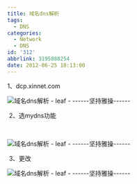 ```yaml
---
title: 域名dns解析
tags:
  - DNS
categories:
  - Network
  - DNS
id: '312'
abbrlink: 3195888254
date: 2012-06-25 18:13:00
---
```


1、dcp.xinnet.com

![域名dns解析 - leaf - ------坚持雅操------](http://img4.ph.126.net/UYIY532dA89XaitdYjBxfw==/1554304821413916474.jpg "域名dns解析 - leaf - ------坚持雅操------")

 2、选mydns功能

 

![域名dns解析 - leaf - ------坚持雅操------](http://img8.ph.126.net/X6ZVKCCmbkqeLQJnaXjT3A==/2549037389109378278.jpg "域名dns解析 - leaf - ------坚持雅操------")

 3、更改  

![域名dns解析 - leaf - ------坚持雅操------](http://img1.ph.126.net/DMhVGuKo6MVAEKtIxToGlA==/3074551170628171111.jpg "域名dns解析 - leaf - ------坚持雅操------")
